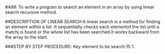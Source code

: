 #AIM: To write a program to search an element in an array by using linear search recursive method.

##DESCRIPTION OF LINEAR SEARCH:A linear search is a method for finding an element within a list .It sequentially checks each elementof the list until a matchj is found or the whole list has been searched.It works backward from the array to the start.

###STEP BY STEP PROCEDURE:
Key element to be search:15
1.

